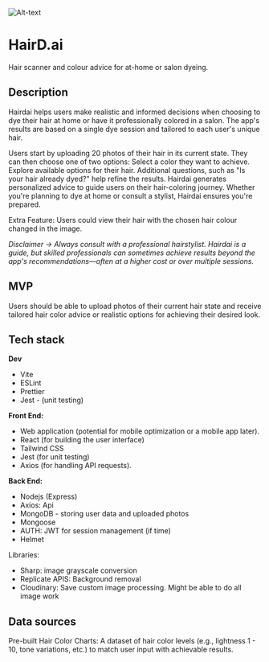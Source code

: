 

![Alt-text](https://img.shields.io/badge/yes-nodejs-8A2BE2)

# HairD.ai
Hair scanner and colour advice for at-home or salon dyeing.

## Description
Hairdai helps users make realistic and informed decisions when choosing to dye their hair at home or have it professionally colored in a salon. The app's results are based on a single dye session and tailored to each user's unique hair.

Users start by uploading 20 photos of their hair in its current state. They can then choose one of two options:
Select a color they want to achieve.
Explore available options for their hair.
Additional questions, such as "Is your hair already dyed?" help refine the results.
Hairdai generates personalized advice to guide users on their hair-coloring journey. Whether you're planning to dye at home or consult a stylist, Hairdai ensures you're prepared.

Extra Feature: Users could view their hair with the chosen hair colour changed in the image.

*Disclaimer -> Always consult with a professional hairstylist. Hairdai is a guide, but skilled professionals can sometimes achieve results beyond the app's recommendations—often at a higher cost or over multiple sessions.*

## MVP
Users should be able to upload photos of their current hair state and receive tailored hair color advice or realistic options for achieving their desired look.

## Tech stack

**Dev**
- Vite
- ESLint
- Prettier
- Jest - (unit testing)


**Front End:**
- Web application (potential for mobile optimization or a mobile app later).
- React (for building the user interface)
- Tailwind CSS
- Jest (for unit testing)
- Axios (for handling API requests).

**Back End:**
- Nodejs (Express)
- Axios: Api
- MongoDB - storing user data and uploaded photos
- Mongoose
- AUTH: JWT for session management (if time)
- Helmet

Libraries:
- Sharp: image grayscale conversion
- Replicate APIS: Background removal
- Cloudinary: Save custom image processing. Might be able to do all image work

## Data sources
Pre-built Hair Color Charts:
A dataset of hair color levels (e.g., lightness 1 - 10, tone variations, etc.) to match user input with achievable results.

